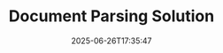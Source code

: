 ---
############################# Static ############################
layout: "family"
date:  2025-06-26T17:35:47
draft: false

product: "Parser"
product_tag: "parser"

lang: en

############################# Head ############################
head_title: ".NET, Java, Cloud APIs & Online Document Parser Apps"
head_description: "Get all-in-one document parsing solution for .NET, Java and cloud-based applications. Extract data from document formats online using simple drag and drop feature"

############################# Header ############################
title: "Document Parsing Solution"
description:  |
  Robust API for data extraction from various file formats.

  Parse documents with minimal coding effort.

  Customize parsing results.

############################# Supported Platforms ###############################
supported_platforms:
  enable: true
  head_title: "Choose your platform"
  title: "Platform Independence"
  description: "GroupDocs.Parser library supports the following operating systems and frameworks:"
  details_link_title: "Learn more"

  items:
    # items loop
    - title: ".NET"
      description: GroupDocs.Parser .NET 
      color: "blue"
      tag: "net"
      link: "/parser/net/"
      features_link: "https://docs.groupdocs.com/parser/net/system-requirements/"
      features:
          # features loop
          - rows: "3"
            content: |
                    .NET Framework 4.6.2 or higher <br> .NET Core 2.0 or higher <br> .NET 6.0 or higher
      
          # features loop
          - rows: "1"
            content: |
                    Windows <br> Linux <br> Mac OS
      
          # features loop
          - rows: "4"
            content: |
                    Microsoft Visual Studio <br> JetBrains Rider <br> Microsoft Visual Code
      
          # features loop
          - rows: "1"
            content: |
                    50+ file formats
      

    # items loop
    - title: "Java"
      description: GroupDocs.Parser Java
      color: "red"
      tag: "java"
      link: "/parser/java/"
      features_link: "https://docs.groupdocs.com/parser/java/system-requirements/"
      features:
          # features loop
          - rows: "3"
            content: |
                    Java 8 or higher <br> Kotlin
      
          # features loop
          - rows: "1"
            content: |
                    Windows <br> Linux <br> Mac OS
      
          # features loop
          - rows: "4"
            content: |
                    IntelliJ IDEA <br> Eclipse <br> NetBeans
      
          # features loop
          - rows: "1"
            content: |
                    50+ file formats

############################# Features ###############################
features:
  enable: true
  title: "GroupDocs.Parser at a glance"
  description: "API for data parsing across PDF, Word, Excel and more"

  items:
    # items loop
    - icon: "text"
      title: "Extract text"
      content: "Extract textual information from various file formats"

    # items loop
    - icon: "image"
      title: "Extract images"
      content: "Retrieve visual content from diverse sources"

    # items loop
    - icon: "template"
      title: "Parse data by templates"
      content: "Create custom templates and utilize them to parse specific information"

    # items loop
    - icon: "pdf"
      title: "Parse PDF Forms"
      content: "PDF Forms are digital documents featuring fillable fields for user interaction"

############################# Code Samples ###############################
code_samples:
  enable: true
  title: "GroupDocs.Parser code samples"
  description: "Some use cases of typical GroupDocs.Parser operations in C# and Java"

  items:
    # items loop
    - title: "How to extract text from PDF documents"
      content: "GroupDocs.Parser API makes it easy to extract text from documents by implementing a few steps."
      samples:
          # samples loop
          - language: "C#"
            color: "blue"
            content: |
                    <code class="language-csharp" data-lang="csharp">

                        // Create an instance of Parser class passing desired file
                        using (var parser = new Parser("source.pdf"))
                        {
                            // Extract a text to {{textReader}}
                            using (var textReader = parser.GetText())
                            {
                                // Process the extracted text
                                Console.WriteLine(textReader?.ReadToEnd());
                            }
                        }     
                        
                    </code>

          # samples loop
          - language: "Java"
            color: "red"
            content: |
                    <code class="language-java" data-lang="java">

                        // Create an instance of Parser class passing desired file
                        try (Parser parser = new Parser("source.pdf"))
                        {
                            // Extract a text to {{textReader}}
                            try (TextReader reader = parser.getText())
                            {
                                // Process the extracted text
                                System.out.println(reader == null 
                                        ? "" 
                                        : reader.readToEnd());
                            }
                        }  

                    </code>


############################# Supported Formats ###############################
formats:
  enable: true
  title: "50+ file formats supported"
  description: "GroupDocs.Parser enables parser operations within various format families"

############################# Metrics ###############################
metrics:
  enable: true
  title: "GroupDocs.Parser achievements"
  description: "Discover the Key Metrics of Our Library's Accomplishments"

  items:
    # items loop
    - number: "50+"
      title: "Supported formats"
      content: "GroupDocs.Parser supports operations with more than 50 popular file formats."

    # items loop
    - number: "1600k"
      title: "NuGet downloads"
      content: "GroupDocs.Parser for .NET NuGet package was downloaded more than 1,600,000 times."

    # items loop
    - number: "18k"
      title: "Maven downloads"
      content: "GroupDocs.Parser has 18,000 downloads on Maven. Powerful Java Parsing Features."

    # items loop
    - number: "140+"
      title: "Happy customers"
      content: "As famous companies as individual developers prefer GroupDocs products to build innovative solutions."


############################# Customers ###############################
customers:
  enable: true
  title: "Our happy customers"
  description: "GroupDocs libraries are employed by globally renowned and distinguished brands across the world."

  items:
    # items loop
    - title: "BenQ Corporation"
      logo: "benq"
      
    # items loop
    - title: "Nasdaq Stock Market"
      logo: "nasdaq"
      
    # items loop
    - title: "AT&T Inc."
      logo: "att"
      
    # items loop
    - title: "Customer logo AstraZeneca"
      logo: "astrazeneca"
      
    # items loop
    - title: "Central Bank of Argentina"
      logo: "argentinacentralbank"
      
    # items loop
    - title: "Roche Holding AG"
      logo: "roche"
      
    # items loop
    - title: "Capita"
      logo: "capita"
      
    # items loop
    - title: "Axa S.A."
      logo: "axa"
      
    # items loop
    - title: "Instructure Inc."
      logo: "instructure"
      
    # items loop
    - title: "Wipro"
      logo: "wipro"


############################# Actions ###############################
actions:
  enable: true
  title: "Ready to get started?"
  description: "Try GroupDocs.Parser features for free on your platform"

  items:
    # items loop
    - title: ".NET"
      color: "blue"
      link: "/parser/net/"

    # items loop
    - title: "Java"
      color: "red"
      link: "/parser/java/"

############################# FAQ ###############################
faq:
  enable: true
  title: "Frequently asked questions"
  description: "Answers to most commonly asked questions."

  items:
    # items loop
    - question: "Does GroupDocs.Parser library need any other third-party software to manipulate documents?"
      answer: "GroupDocs.Parser does not require any external software to be installed such as Adobe Acrobat, Microsoft Office, or any other."

    # items loop
    - question: "Can I try the GroupDocs.Parser library before purchasing it?"
      answer: "Yes, you can try GroupDocs.Parser without buying a license. Once installed without a license, the library works in trial mode. In this mode, trial badges are added to the resultant document, and it is trimmed to the first 3 pages. If you wish to test GroupDocs.Parser without the limitations of the trial version, you can also request a 30-day temporary license. For more details, [see](https://purchase.groupdocs.com/temporary-license/)"

    # items loop
    - question: "What licenses do you have?"
      answer: "We offer several license types to fit the needs of particular developers or companies. License types depend on the number of developers, the number of developer site locations, and whether you need to deliver our SDK/API to your end customers. Alternatively, you can choose Metered licenses based on monthly usage of the product. Learn more [here](https://purchase.groupdocs.com/pricing/parser/net/)"

############################# Cloud Links ###############################
cloud_links:
  enable: true
  title: "GroupDocs.Parser low code APIs"
  description: "Incorporate document parser capabilities into any application using our cloud-based REST API"
  
  items:
    # items loop
    - title: "GroupDocs.Parser Cloud for cURL"
      content: "cURL commands for RESTful document parser Cloud API to parse documents across wide range of supported popular file formats."
      icon: "groupdocs_parser-for-curl"
      link: "https://products.groupdocs.cloud/parser/curl"

    # items loop
    - title: "GroupDocs.Parser Cloud for .NET"
      content: "Extract images, text, document information or even parse any document by user-defined template in your Microsoft .NET applications."
      icon: "groupdocs_parser-for-net"
      link: "https://products.groupdocs.cloud/parser/net"

    # items loop
    - title: "GroupDocs.Parser Cloud for Java"
      content: "Cloud SDK for Java developers to parse documents, extract document information and data within Java based applications."
      icon: "groupdocs_parser-for-java"
      link: "https://products.groupdocs.cloud/parser/java"

############################# App links ###############################
app_links:
  enable: true
  title: "GroupDocs.Parser No Code Apps"
  description: "Web-based application that enables you to perform parse across more than 50 popular file formats directly in your browser. "

  items:
    # items loop
    - title: "GroupDocs.Parser Total"
      content: "Free online app to parse Word, Excel, PowerPoint, PDF & 50+ more document types."
      icon: "groupdocs_parser-app"
      link: "https://products.groupdocs.app/parser/total"

    # items loop
    - title: "GroupDocs.Parser DOCX"
      content: "Parse Word documents directly from your web browser to extract images, text or metadata."
      icon: "groupdocs_words-app"
      link: "https://products.groupdocs.app/parser/docx"

    # items loop
    - title: "GroupDocs.Parser PDF"
      content: "Free PDF parsing app that works on any platform or device without any limitations."
      icon: "groupdocs_pdf-app"
      link: "https://products.groupdocs.app/parser/pdf"


      


---